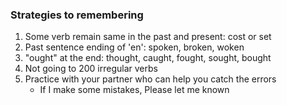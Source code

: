 ### Strategies to remembering
1. Some verb remain same in the past and present: cost or set
2. Past sentence ending of 'en': spoken, broken, woken
3. "ought" at the end: thought, caught, fought, sought, bought
4. Not going to 200 irregular verbs
5. Practice with your partner who can help you catch the errors
    - If I make some mistakes, Please let me known